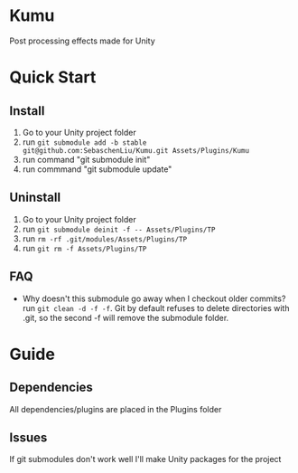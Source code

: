 # Kumu
Post processing effects made for Unity

# Quick Start
## Install
1. Go to your Unity project folder
1. run `git submodule add -b stable git@github.com:SebaschenLiu/Kumu.git Assets/Plugins/Kumu` 
1. run command "git submodule init"
1. run commmand "git submodule update"

## Uninstall
1. Go to your Unity project folder
1. run `git submodule deinit -f -- Assets/Plugins/TP   ` 
1. run `rm -rf .git/modules/Assets/Plugins/TP`
1. run `git rm -f Assets/Plugins/TP`

## FAQ
* Why doesn't this submodule go away when I checkout older commits?
	run `git clean -d -f -f`. Git by default refuses to delete directories with .git, so the second -f will remove the submodule folder.

# Guide
## Dependencies

All dependencies/plugins are placed in the Plugins folder

## Issues
If git submodules don't work well I'll make Unity packages for the project
